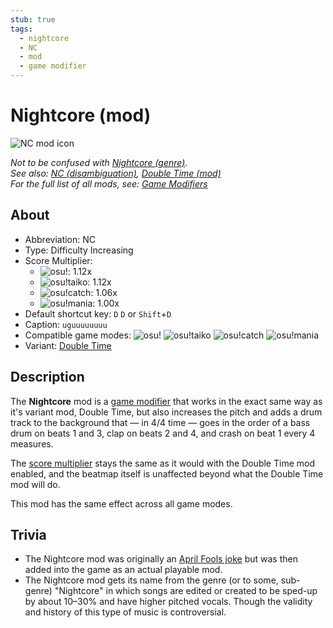 ```yaml
---
stub: true
tags:
  - nightcore
  - NC
  - mod
  - game modifier
---
```


# Nightcore (mod)

![NC mod icon](/wiki/shared/mods/NC.png "Nightcore (NC) mod icon")

*Not to be confused with [Nightcore (genre)](https://en.wikipedia.org/wiki/Nightcore).*\
*See also: [NC (disambiguation)](/wiki/Disambiguation/NC), [Double Time (mod)](/wiki/Gameplay/Game_modifier/Double_Time)*\
*For the full list of all mods, see: [Game Modifiers](/wiki/Gameplay/Game_modifier)*

## About

- Abbreviation: NC
- Type: Difficulty Increasing
- Score Multiplier:
  - ![][osu!]: 1.12x
  - ![][osu!taiko]: 1.12x
  - ![][osu!catch]: 1.06x
  - ![][osu!mania]: 1.00x
- Default shortcut key: `D` `D` or `Shift`+`D`
- Caption: `uguuuuuuuu`
- Compatible game modes: ![][osu!] ![][osu!taiko] ![][osu!catch] ![][osu!mania]
- Variant: [Double Time](/wiki/Gameplay/Game_modifier/Double_Time)

## Description

The **Nightcore** mod is a [game modifier](/wiki/Gameplay/Game_modifier) that works in the exact same way as it's variant mod, Double Time, but also increases the pitch and adds a drum track to the background that — in 4/4 time — goes in the order of a bass drum on beats 1 and 3, clap on beats 2 and 4, and crash on beat 1 every 4 measures.

The [score multiplier](/wiki/Gameplay/Game_modifier/Mod_multiplier) stays the same as it would with the Double Time mod enabled, and the beatmap itself is unaffected beyond what the Double Time mod will do.

This mod has the same effect across all game modes.

## Trivia

- The Nightcore mod was originally an [April Fools joke](https://osu.ppy.sh/community/forums/topics/49733) but was then added into the game as an actual playable mod.
- The Nightcore mod gets its name from the genre (or to some, sub-genre) "Nightcore" in which songs are edited or created to be sped-up by about 10–30% and have higher pitched vocals. Though the validity and history of this type of music is controversial.

[osu!]: /wiki/shared/mode/osu.png "osu!"
[osu!taiko]: /wiki/shared/mode/taiko.png "osu!taiko"
[osu!catch]: /wiki/shared/mode/catch.png "osu!catch"
[osu!mania]: /wiki/shared/mode/mania.png "osu!mania"

